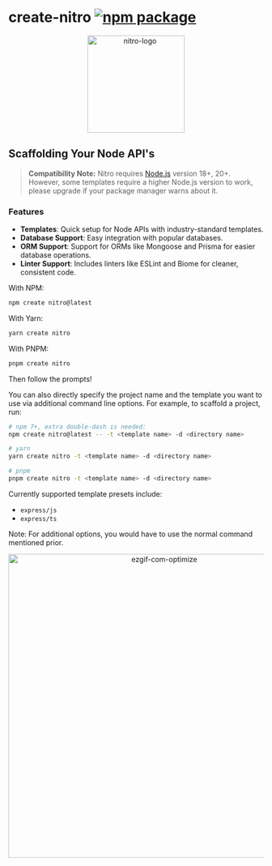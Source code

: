# create-nitro <a href="https://www.npmjs.com/package/create-nitro"><img src="https://img.shields.io/npm/v/create-nitro" alt="npm package"></a>

<div align="center">
<img src="https://i.ibb.co/YBfq0GH/nitro-logo.png" alt="nitro-logo" width="192" >
</div>

## Scaffolding Your Node API's

> **Compatibility Note:**
> Nitro requires [Node.js](https://nodejs.org/en/) version 18+, 20+. However, some templates require a higher Node.js version to work, please upgrade if your package manager warns about it.

### Features

-   **Templates**: Quick setup for Node APIs with industry-standard templates.
-   **Database Support**: Easy integration with popular databases.
-   **ORM Support**: Support for ORMs like Mongoose and Prisma for easier database operations.
-   **Linter Support**: Includes linters like ESLint and Biome for cleaner, consistent code.

With NPM:

```bash
npm create nitro@latest
```

With Yarn:

```bash
yarn create nitro
```

With PNPM:

```bash
pnpm create nitro
```

Then follow the prompts!

You can also directly specify the project name and the template you want to use via additional command line options. For example, to scaffold a project, run:

```bash
# npm 7+, extra double-dash is needed:
npm create nitro@latest -- -t <template name> -d <directory name>

# yarn
yarn create nitro -t <template name> -d <directory name>

# pnpm
pnpm create nitro -t <template name> -d <directory name>
```

Currently supported template presets include:

-   `express/js`
-   `express/ts`

Note: For additional options, you would have to use the normal command mentioned prior.

<div align="center">
<img src="https://i.ibb.co/3m2m6Lw/ezgif-com-optimize.gif" alt="ezgif-com-optimize" border="0" width="600">
</div>

